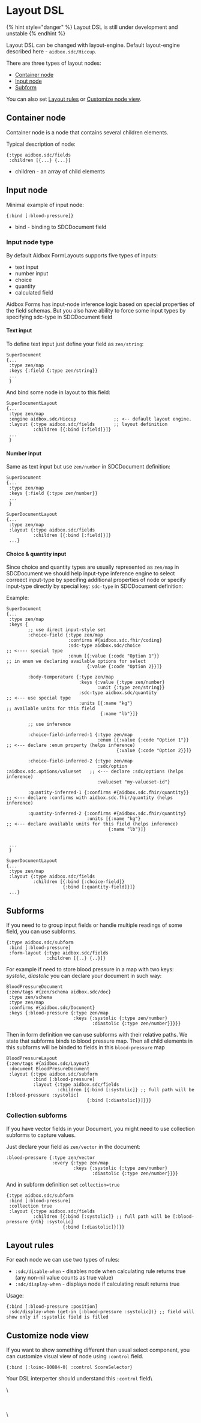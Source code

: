# Layout DSL

{% hint style="danger" %}
Layout DSL is still under development and unstable
{% endhint %}

Layout DSL can be changed with layout-engine.
Default layout-engine described here - `aidbox.sdc/Hiccup`.

There are three types of layout nodes:

* [Container node](layout-dsl.md#container-node)
* [Input node](layout-dsl.md#input-node)
* [Subform](layout-dsl.md#subforms)

You can also set [Layout rules](layout-dsl.md#layout-rules) or [Customize node view](layout-dsl.md#customize-node-view).

## Container node

Container node is a node that contains several children elements.

Typical description of node:

```
{:type aidbox.sdc/fields
 :children [{...} {...}]
```

* children - an array of child elements

## Input node

Minimal example of input node:

```
{:bind [:blood-pressure]}
```

* bind - binding to SDCDocument field

### Input node type

By default Aidbox FormLayouts supports five types of inputs:

* text input
* number input
* choice
* quantity
* calculated field

Aidbox Forms has input-node inference logic based on special properties of the field schemas. 
But you also have ability to force some input types by specifying sdc-type in SDCDocument field


#### Text input

To define text input just define your field as `zen/string`:

```
SuperDocument
{...
 :type zen/map
 :keys {:field {:type zen/string}}
 ...
 }
```

And bind some node in layout to this field:

```
SuperDocumentLayout
{...
 :type zen/map
 :engine aidbox.sdc/Hiccup              ;; <-- default layout engine.
 :layout {:type aidbox.sdc/fields       ;; layout definition
          :children [{:bind [:field]}]}
 ...
 }
```

#### Number input

Same as text input but use `zen/number` in SDCDocument definition:

```
SuperDocument
{...
 :type zen/map
 :keys {:field {:type zen/number}}
 ...
 }

SuperDocumentLayout
{...
 :type zen/map
 :layout {:type aidbox.sdc/fields
          :children [{:bind [:field]}]}
 ...}
```

#### Choice & quantity input

Since choice and quantity types are usually represented as `zen/map` in SDCDocument we should help input-type inference engine to select correect input-type 
by specifing additional properties of node or specify input-type directly by special key: `sdc-type` in SDCDocument definition:

Example:

```
SuperDocument
{...
 :type zen/map
 :keys {
        ;; use direct input-style set
        :choice-field {:type zen/map
                       :confirms #{aidbox.sdc.fhir/coding}
                       :sdc-type aidbox.sdc/choice                     ;; <---- special type
                       :enum [{:value {:code "Option 1"}}              ;; in enum we declaring available options for select
                              {:value {:code "Option 2}}]}

        :body-temperature {:type zen/map
                           :keys {:value {:type zen/number}
                                  :unit {:type zen/string}}
                           :sdc-type aidbox.sdc/quantity               ;; <--- use special type
                           :units [{:name "kg"}                        ;; available units for this field
                                   {:name "lb"}]}

        ;; use inference

        :choice-field-inferred-1 {:type zen/map
                                  :enum [{:value {:code "Option 1"}}         ;; <--- declare :enum property (helps inference)
                                         {:value {:code "Option 2}}]}

        :choice-field-inferred-2 {:type zen/map
                                  :sdc/option :aidbox.sdc.options/valueset   ;; <--- declare :sdc/options (helps inference)
                                  :valueset "my-valueset-id"}
    
        :quantity-inferred-1 {:confirms #{aidbox.sdc.fhir/quantity}}         ;; <--- declare :confirms with aidbox.sdc.fhir/quantity (helps inference)

        :quantity-inferred-2 {:confirms #{aidbox.sdc.fhir/quantity}
                              :units [{:name "kg"}                           ;; <--- declare available units for this field (helps inference)
                                      {:name "lb"}]}
                                   
                                   
 ...
 }

SuperDocumentLayout
{...
 :type zen/map
 :layout {:type aidbox.sdc/fields
          :children [{:bind [:choice-field]}
                     {:bind [:quantity-field]}]}
 ...}
```

## Subforms

If you need to to group input fields or handle multiple readings of some field, you can use subforms.

```
{:type aidbox.sdc/subform
 :bind [:blood-pressure]
 :form-layout {:type aidbox.sdc/fields
               :children [{..} {..}]}
```

For example if need to store blood pressure in a map with two keys: _systolic_, _diastolic_ you can declare your document in such way:

```
BloodPressureDocument
{:zen/tags #{zen/schema aidbox.sdc/doc}
 :type zen/schema
 :type zen/map
 :confirms #{aidbox.sdc/Document}
 :keys {:blood-pressure {:type zen/map
                         :keys {:systolic {:type zen/number}
                                :diastolic {:type zen/number}}}}}
```

Then in form definition we can use subforms with their relative paths. We state that subforms binds to blood pressure map. Then all child elements in this subforms will be binded to fields in this `blood-pressure` map

```
BloodPressureLayout
{:zen/tags #{aidbox.sdc/Layout}
 :document BloodPresureDocument
 :layout {:type aidbox.sdc/subform
          :bind [:blood-pressure]
          :layout {:type aidbox.sdc/fields
                   :children [{:bind [:systolic]} ;; full path will be [:blood-pressure :systolic]
                              {:bind [:diastolic]}]}}}
```

### Collection subforms

If you have vector fields in your Document, you might need to use collection subforms to capture values.

Just declare your field as `zen/vector` in the document:

```
:blood-pressure {:type zen/vector
                 :every {:type zen/map
                         :keys {:systolic {:type zen/number}
                                :diastolic {:type zen/number}}}}
```

And in subform definition set `collection=true`

```
{:type aidbox.sdc/subform
 :bind [:blood-pressure]
 :collection true
 :layout {:type aidbox.sdc/fields
          :children [{:bind [:systolic]} ;; full path will be [:blood-pressure {nth} :systolic]
                     {:bind [:diastolic]}]}}
```

## Layout rules

For each node we can use two types of rules:

* `:sdc/disable-when` - disables node when calculating rule returns true (any non-nil value counts as true value)
* `:sdc/display-when` - displays node if calculating result returns true

Usage:

```
{:bind [:blood-pressure :position]
 :sdc/display-when (get-in [:blood-pressure :systolic])} ;; field will show only if :systolic field is filled
```

## Customize node view

If you want to show something different than usual select component, you can customize visual view of node using `:control` field.

```
{:bind [:loinc-80884-0] :control ScoreSelector}
```

Your DSL interperter should understand this `:control` field\


\


\
\
\
